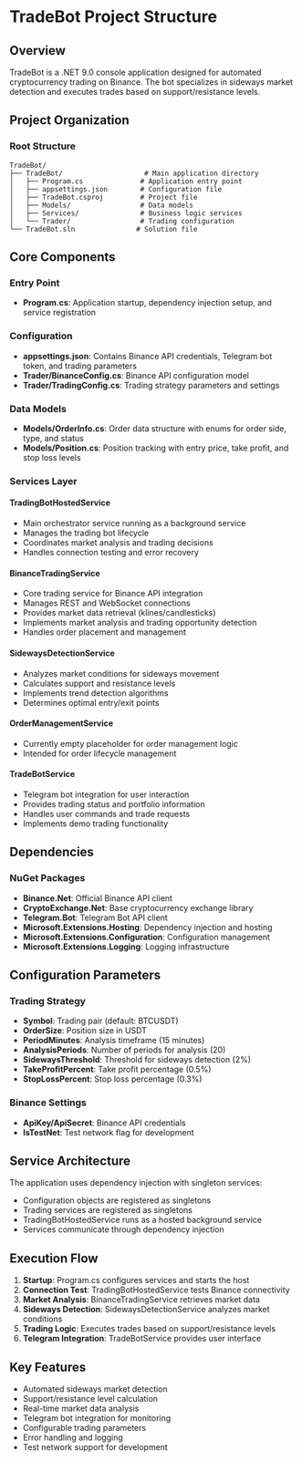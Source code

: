 # TradeBot Project Structure

## Overview

TradeBot is a .NET 9.0 console application designed for automated cryptocurrency trading on Binance. The bot specializes in sideways market detection and executes trades based on support/resistance levels.

## Project Organization

### Root Structure
```
TradeBot/
├── TradeBot/                    # Main application directory
│   ├── Program.cs              # Application entry point
│   ├── appsettings.json        # Configuration file
│   ├── TradeBot.csproj         # Project file
│   ├── Models/                 # Data models
│   ├── Services/               # Business logic services
│   └── Trader/                 # Trading configuration
└── TradeBot.sln               # Solution file
```

## Core Components

### Entry Point
- **Program.cs**: Application startup, dependency injection setup, and service registration

### Configuration
- **appsettings.json**: Contains Binance API credentials, Telegram bot token, and trading parameters
- **Trader/BinanceConfig.cs**: Binance API configuration model
- **Trader/TradingConfig.cs**: Trading strategy parameters and settings

### Data Models
- **Models/OrderInfo.cs**: Order data structure with enums for order side, type, and status
- **Models/Position.cs**: Position tracking with entry price, take profit, and stop loss levels

### Services Layer

#### TradingBotHostedService
- Main orchestrator service running as a background service
- Manages the trading bot lifecycle
- Coordinates market analysis and trading decisions
- Handles connection testing and error recovery

#### BinanceTradingService
- Core trading service for Binance API integration
- Manages REST and WebSocket connections
- Provides market data retrieval (klines/candlesticks)
- Implements market analysis and trading opportunity detection
- Handles order placement and management

#### SidewaysDetectionService
- Analyzes market conditions for sideways movement
- Calculates support and resistance levels
- Implements trend detection algorithms
- Determines optimal entry/exit points

#### OrderManagementService
- Currently empty placeholder for order management logic
- Intended for order lifecycle management

#### TradeBotService
- Telegram bot integration for user interaction
- Provides trading status and portfolio information
- Handles user commands and trade requests
- Implements demo trading functionality

## Dependencies

### NuGet Packages
- **Binance.Net**: Official Binance API client
- **CryptoExchange.Net**: Base cryptocurrency exchange library
- **Telegram.Bot**: Telegram Bot API client
- **Microsoft.Extensions.Hosting**: Dependency injection and hosting
- **Microsoft.Extensions.Configuration**: Configuration management
- **Microsoft.Extensions.Logging**: Logging infrastructure

## Configuration Parameters

### Trading Strategy
- **Symbol**: Trading pair (default: BTCUSDT)
- **OrderSize**: Position size in USDT
- **PeriodMinutes**: Analysis timeframe (15 minutes)
- **AnalysisPeriods**: Number of periods for analysis (20)
- **SidewaysThreshold**: Threshold for sideways detection (2%)
- **TakeProfitPercent**: Take profit percentage (0.5%)
- **StopLossPercent**: Stop loss percentage (0.3%)

### Binance Settings
- **ApiKey/ApiSecret**: Binance API credentials
- **IsTestNet**: Test network flag for development

## Service Architecture

The application uses dependency injection with singleton services:
- Configuration objects are registered as singletons
- Trading services are registered as singletons
- TradingBotHostedService runs as a hosted background service
- Services communicate through dependency injection

## Execution Flow

1. **Startup**: Program.cs configures services and starts the host
2. **Connection Test**: TradingBotHostedService tests Binance connectivity
3. **Market Analysis**: BinanceTradingService retrieves market data
4. **Sideways Detection**: SidewaysDetectionService analyzes market conditions
5. **Trading Logic**: Executes trades based on support/resistance levels
6. **Telegram Integration**: TradeBotService provides user interface

## Key Features

- Automated sideways market detection
- Support/resistance level calculation
- Real-time market data analysis
- Telegram bot integration for monitoring
- Configurable trading parameters
- Error handling and logging
- Test network support for development 